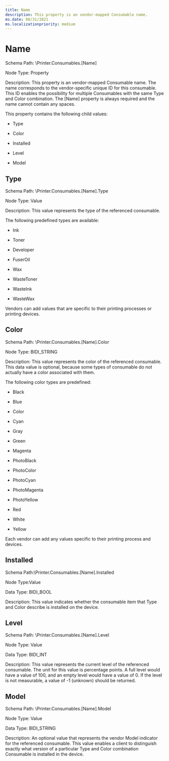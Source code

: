 ```yaml
---
title: Name
description: This property is an vendor-mapped Consumable name.
ms.date: 08/31/2021
ms.localizationpriority: medium
---
```


# Name

Schema Path: \\Printer.Consumables.\[Name\]

Node Type: Property

Description: This property is an vendor-mapped Consumable name. The name corresponds to the vendor-specific unique ID for this consumable. This ID enables the possibility for multiple Consumables with the same Type and Color combination. The \[Name\] property is always required and the name cannot contain any spaces.

This property contains the following child values:

- Type

- Color

- Installed

- Level

- Model

## Type

Schema Path: \\Printer.Consumables.\[Name\].Type

Node Type: Value

Description: This value represents the type of the referenced consumable.

The following predefined types are available:

- Ink

- Toner

- Developer

- FuserOil

- Wax

- WasteToner

- WasteInk

- WasteWax

Vendors can add values that are specific to their printing processes or printing devices.

## Color

Schema Path: \\Printer.Consumables.\[Name\].Color

Node Type: BIDI_STRING

Description: This value represents the color of the referenced consumable. This data value is optional, because some types of consumable do not actually have a color associated with them.

The following color types are predefined:

- Black

- Blue

- Color

- Cyan

- Gray

- Green

- Magenta

- PhotoBlack

- PhotoColor

- PhotoCyan

- PhotoMagenta

- PhotoYellow

- Red

- White

- Yellow

Each vendor can add any values specific to their printing process and devices.

## Installed

Schema Path:\\Printer.Consumables.\[Name\].Installed

Node Type:Value

Data Type: BIDI_BOOL

Description: This value indicates whether the consumable item that Type and Color describe is installed on the device.

## Level

Schema Path: \\Printer.Consumables.\[Name\].Level

Node Type: Value

Data Type: BIDI_INT

Description: This value represents the current level of the referenced consumable. The unit for this value is percentage points. A full level would have a value of 100, and an empty level would have a value of 0. If the level is not measurable, a value of -1 (unknown) should be returned.

## Model

Schema Path: \\Printer.Consumables.\[Name\].Model

Node Type: Value

Data Type: BIDI_STRING

Description: An optional value that represents the vendor Model indicator for the referenced consumable. This value enables a client to distinguish exactly what version of a particular Type and Color combination Consumable is installed in the device.
